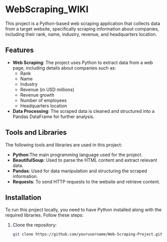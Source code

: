 # WebScraping_WIKI

This project is a Python-based web scraping application that collects data from a target website, specifically scraping information about companies, including their rank, name, industry, revenue, and headquarters location.

## Features

- **Web Scraping**: The project uses Python to extract data from a web page, including details about companies such as:
  - Rank
  - Name
  - Industry
  - Revenue (in USD millions)
  - Revenue growth
  - Number of employees
  - Headquarters location
- **Data Processing**: The scraped data is cleaned and structured into a Pandas DataFrame for further analysis.

## Tools and Libraries

The following tools and libraries are used in this project:

- **Python**:The main programming language used for the project.
- **BeautifulSoup**: Used to parse the HTML content and extract relevant data.
- **Pandas**: Used for data manipulation and structuring the scraped information.
- **Requests**: To send HTTP requests to the website and retrieve content.

## Installation

To run this project locally, you need to have Python installed along with the required libraries. Follow these steps:

1. Clone the repository:

   ```bash
   git clone https://github.com/yourusername/Web-Scraping-Project.git
